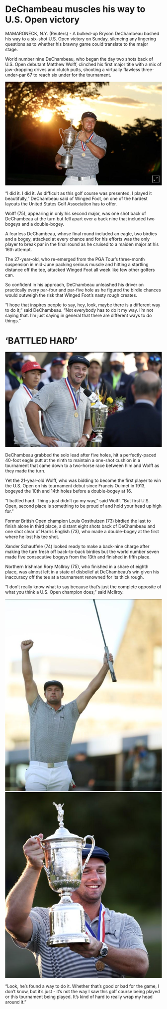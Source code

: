 # DeChambeau muscles his way to U.S. Open victory

MAMARONECK, N.Y. (Reuters) - A bulked-up Bryson DeChambeau bashed his way to a six-shot U.S. Open victory on Sunday, silencing any lingering questions as to whether his brawny game could translate to the major stage.

World number nine DeChambeau, who began the day two shots back of U.S. Open debutant Matthew Wolff, clinched his first major title with a mix of jaw-dropping drives and clutch putts, shooting a virtually flawless three-under-par 67 to reach six under for the tournament.

![Branching](pic1.png)

“I did it. I did it. As difficult as this golf course was presented, I played it beautifully,” DeChambeau said of Winged Foot, on one of the hardest layouts the United States Golf Association has to offer.

Wolff (75), appearing in only his second major, was one shot back of DeChambeau at the turn but fell apart over a back nine that included two bogeys and a double-bogey.

A fearless DeChambeau, whose final round included an eagle, two birdies and a bogey, attacked at every chance and for his efforts was the only player to break par in the final round as he cruised to a maiden major at his 16th attempt.

The 27-year-old, who re-emerged from the PGA Tour’s three-month suspension in mid-June packing serious muscle and hitting a startling distance off the tee, attacked Winged Foot all week like few other golfers can.

So confident in his approach, DeChambeau unleashed his driver on practically every par-four and par-five hole as he figured the birdie chances would outweigh the risk that Winged Foot’s nasty rough creates.

“I hope that inspires people to say, hey, look, maybe there is a different way to do it,” said DeChambeau. “Not everybody has to do it my way. I’m not saying that. I’m just saying in general that there are different ways to do things.”

# ‘BATTLED HARD’

![Branching](pic2.png)

DeChambeau grabbed the solo lead after five holes, hit a perfectly-paced 40-foot eagle putt at the ninth to maintain a one-shot cushion in a tournament that came down to a two-horse race between him and Wolff as they made the turn.

Yet the 21-year-old Wolff, who was bidding to become the first player to win the U.S. Open on his tournament debut since Francis Ouimet in 1913, bogeyed the 10th and 14th holes before a double-bogey at 16.

“I battled hard. Things just didn’t go my way,” said Wolff. “But first U.S. Open, second place is something to be proud of and hold your head up high for.”

Former British Open champion Louis Oosthuizen (73) birdied the last to finish alone in third place, a distant eight shots back of DeChambeau and one shot clear of Harris English (73), who made a double-bogey at the first where he lost his tee shot.

Xander Schauffele (74) looked ready to make a back-nine charge after making the turn fresh off back-to-back birdies but the world number seven made five consecutive bogeys from the 13th and finished in fifth place.

Northern Irishman Rory McIlroy (75), who finished in a share of eighth place, was almost left in a state of disbelief at DeChambeau’s win given his inaccuracy off the tee at a tournament renowned for its thick rough.

“I don’t really know what to say because that’s just the complete opposite of what you think a U.S. Open champion does,” said McIlroy.

![Branching](pic3.png) ![Branching](pic4.png)

“Look, he’s found a way to do it. Whether that’s good or bad for the game, I don’t know, but it’s just - it’s not the way I saw this golf course being played or this tournament being played. It’s kind of hard to really wrap my head around it.”
